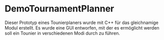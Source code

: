 # DemoTournamentPlanner

Dieser Prototyp eines Tounierplaners wurde mit C++ für das gleichnamige Modul erstellt.
Es wurde eine GUI entworfen, mit der es ermöglicht werden soll ein Tounier in verschiedenen Modi durch zu führen.
